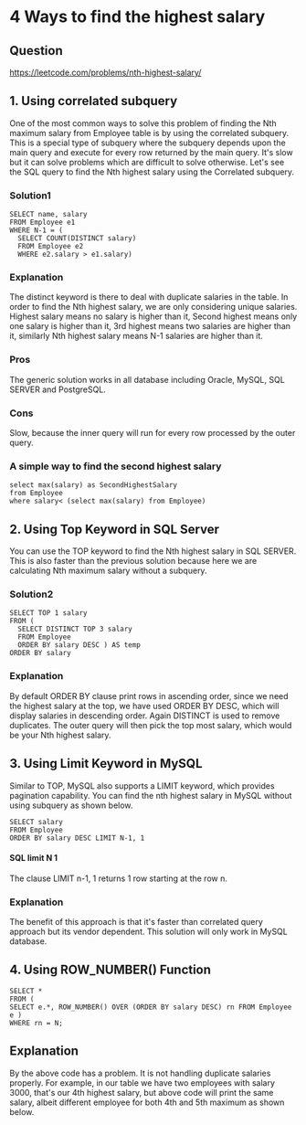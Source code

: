 # 4 Ways to find the highest salary
## Question
https://leetcode.com/problems/nth-highest-salary/
## 1. Using correlated subquery
One of the most common ways to solve this problem of finding the Nth maximum salary from Employee table is by using the correlated subquery. This is a special type of subquery where the subquery depends upon the main query and execute for every row returned by the main query.  It's slow but it can solve problems which are difficult to solve otherwise. Let's see the SQL query to find the Nth highest salary using the Correlated subquery.
### Solution1
```
SELECT name, salary 
FROM Employee e1 
WHERE N-1 = (
  SELECT COUNT(DISTINCT salary) 
  FROM Employee e2 
  WHERE e2.salary > e1.salary)
```
### Explanation
The distinct keyword is there to deal with duplicate salaries in the table. In order to find the Nth highest salary, we are only considering unique salaries. Highest salary means no salary is higher than it, Second highest means only one salary is higher than it, 3rd highest means two salaries are higher than it, similarly Nth highest salary means N-1 salaries are higher than it.
### Pros
The generic solution works in all database including Oracle, MySQL, SQL SERVER and PostgreSQL.
### Cons 
Slow, because the inner query will run for every row processed by the outer query.
### A simple way to find the second highest salary
```
select max(salary) as SecondHighestSalary
from Employee
where salary< (select max(salary) from Employee)
```

## 2. Using Top Keyword in SQL Server
You can use the TOP keyword to find the Nth highest salary in SQL SERVER. This is also faster than the previous solution because here we are calculating Nth maximum salary without a subquery.
### Solution2
```
SELECT TOP 1 salary 
FROM ( 
  SELECT DISTINCT TOP 3 salary 
  FROM Employee 
  ORDER BY salary DESC ) AS temp 
ORDER BY salary
```
### Explanation
By default ORDER BY clause print rows in ascending order, since we need the highest salary at the top, we have used ORDER BY DESC, which will display salaries in descending order. Again DISTINCT is used to remove duplicates. The outer query will then pick the top most salary, which would be your Nth highest salary.

## 3. Using Limit Keyword in MySQL
Similar to TOP, MySQL also supports a LIMIT keyword, which provides pagination capability. You can find the nth highest salary in MySQL without using subquery as shown below.
```
SELECT salary 
FROM Employee 
ORDER BY salary DESC LIMIT N-1, 1
```
#### SQL limit N 1
The clause LIMIT n-1, 1 returns 1 row starting at the row n.
### Explanation
The benefit of this approach is that it's faster than correlated query approach but its vendor dependent. This solution will only work in MySQL database.

## 4. Using ROW_NUMBER() Function
```
SELECT * 
FROM ( 
SELECT e.*, ROW_NUMBER() OVER (ORDER BY salary DESC) rn FROM Employee e ) 
WHERE rn = N;
```
## Explanation
By the above code has a problem. It is not handling duplicate salaries properly. For example, in our table we have two employees with salary 3000, that's our 4th highest salary, but above code will print the same salary, albeit different employee for both 4th and 5th maximum as shown below.











